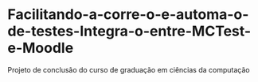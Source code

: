 # Facilitando-a-corre-o-e-automa-o-de-testes-Integra-o-entre-MCTest-e-Moodle
Projeto de conclusão do curso de graduação em ciências da computação
